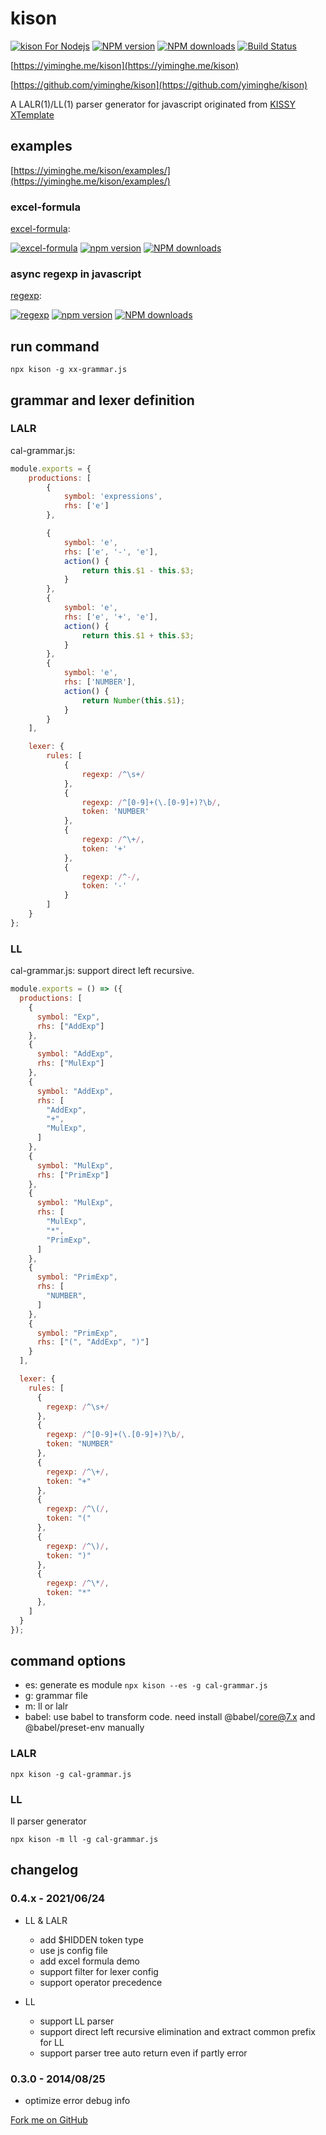 # kison

[![kison For Nodejs](https://nodei.co/npm/kison.png)](https://npmjs.org/package/kison)
[![NPM version](https://badge.fury.io/js/kison.png)](http://badge.fury.io/js/kison)
[![NPM downloads](http://img.shields.io/npm/dm/kison.svg)](https://npmjs.org/package/kison)
[![Build Status](https://travis-ci.com/yiminghe/kison.svg?branch=master)](https://travis-ci.com/yiminghe/kison)

[https://yiminghe.me/kison](https://yiminghe.me/kison)

[https://github.com/yiminghe/kison](https://github.com/yiminghe/kison)

A LALR(1)/LL(1) parser generator for javascript originated from [KISSY XTemplate](https://github.com/xtemplate/xtemplate)

## examples

[https://yiminghe.me/kison/examples/](https://yiminghe.me/kison/examples/)


### excel-formula

[excel-formula](https://yiminghe.me/kison/examples/excel-formula-ll/):

[![excel-formula](https://nodei.co/npm/@yiminghe/excel-formula.png)](https://npmjs.org/package/%40yiminghe%2Fexcel-formula)
[![npm version](https://badge.fury.io/js/%40yiminghe%2Fexcel-formula.svg)](https://badge.fury.io/js/%40yiminghe%2Fexcel-formula)
[![NPM downloads](https://img.shields.io/npm/dm/@yiminghe/excel-formula.svg)](https://npmjs.org/package/%40yiminghe%2Fexcel-formula)


### async regexp in javascript

[regexp](https://yiminghe.me/kison/examples/regexp-ll/):

[![regexp](https://nodei.co/npm/@yiminghe/regexp.png)](https://npmjs.org/package/%40yiminghe%2Fregexp)
[![npm version](https://badge.fury.io/js/%40yiminghe%2Fregexp.svg)](https://badge.fury.io/js/%40yiminghe%2Fregexp)
[![NPM downloads](https://img.shields.io/npm/dm/@yiminghe/regexp.svg)](https://npmjs.org/package/%40yiminghe%2Fregexp)

## run command

```
npx kison -g xx-grammar.js
```

## grammar and lexer definition

### LALR

cal-grammar.js:

``` javascript
module.exports = {
    productions: [
        {
            symbol: 'expressions',
            rhs: ['e']
        },

        {
            symbol: 'e',
            rhs: ['e', '-', 'e'],
            action() {
                return this.$1 - this.$3;
            }
        },
        {
            symbol: 'e',
            rhs: ['e', '+', 'e'],
            action() {
                return this.$1 + this.$3;
            }
        },
        {
            symbol: 'e',
            rhs: ['NUMBER'],
            action() {
                return Number(this.$1);
            }
        }
    ],

    lexer: {
        rules: [
            {
                regexp: /^\s+/
            },
            {
                regexp: /^[0-9]+(\.[0-9]+)?\b/,
                token: 'NUMBER'
            },
            {
                regexp: /^\+/,
                token: '+'
            },
            {
                regexp: /^-/,
                token: '-'
            }
        ]
    }
};
```
### LL

cal-grammar.js: support direct left recursive.

``` javascript
module.exports = () => ({
  productions: [
    {
      symbol: "Exp",
      rhs: ["AddExp"]
    },
    {
      symbol: "AddExp",
      rhs: ["MulExp"]
    },
    {
      symbol: "AddExp",
      rhs: [
        "AddExp",
        "+",
        "MulExp",
      ]
    },
    {
      symbol: "MulExp",
      rhs: ["PrimExp"]
    },
    {
      symbol: "MulExp",
      rhs: [
        "MulExp",
        "*",
        "PrimExp",
      ]
    },
    {
      symbol: "PrimExp",
      rhs: [
        "NUMBER",
      ]
    },
    {
      symbol: "PrimExp",
      rhs: ["(", "AddExp", ")"]
    }
  ],

  lexer: {
    rules: [
      {
        regexp: /^\s+/
      },
      {
        regexp: /^[0-9]+(\.[0-9]+)?\b/,
        token: "NUMBER"
      },
      {
        regexp: /^\+/,
        token: "+"
      },
      {
        regexp: /^\(/,
        token: "("
      },
      {
        regexp: /^\)/,
        token: ")"
      },
      {
        regexp: /^\*/,
        token: "*"
      },
    ]
  }
});
```

## command options

- es: generate es module `npx kison --es -g cal-grammar.js`
- g: grammar file
- m: ll or lalr
- babel: use babel to transform code. need install @babel/core@7.x and @babel/preset-env manually

### LALR

```
npx kison -g cal-grammar.js
```

### LL

ll parser generator

```
npx kison -m ll -g cal-grammar.js
```

## changelog

### 0.4.x - 2021/06/24

* LL & LALR
  * add $HIDDEN token type 
  * use js config file
  * add excel formula demo
  * support filter for lexer config
  * support operator precedence

* LL
  * support LL parser
  * support direct left recursive elimination and extract common prefix for LL
  * support parser tree auto return even if partly error

### 0.3.0 - 2014/08/25

* optimize error debug info



<link rel="stylesheet" href="https://cdnjs.cloudflare.com/ajax/libs/github-fork-ribbon-css/0.2.3/gh-fork-ribbon.min.css" />

<a class="github-fork-ribbon" href="https://github.com/yiminghe/kison" data-ribbon="Fork me on GitHub" title="Fork me on GitHub">Fork me on GitHub</a>
